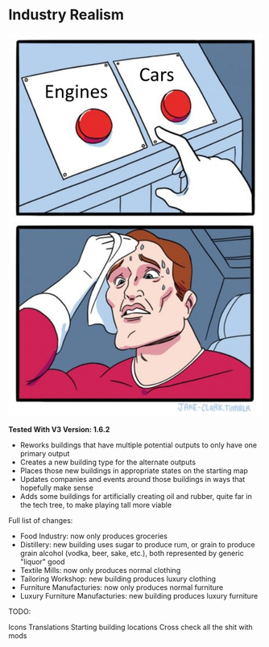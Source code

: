 # Industry Realism

![Preview](thumbnail.png)

**Tested With V3 Version: 1.6.2**

- Reworks buildings that have multiple potential outputs to only have one primary output
- Creates a new building type for the alternate outputs
- Places those new buildings in appropriate states on the starting map
- Updates companies and events around those buildings in ways that hopefully make sense
- Adds some buildings for artificially creating oil and rubber, quite far in the tech tree, to make playing tall more viable

Full list of changes:

- Food Industry: now only produces groceries
- Distillery: new building uses sugar to produce rum, or grain to produce grain alcohol (vodka, beer, sake, etc.), both represented by generic "liquor" good
- Textile Mills: now only produces normal clothing
- Tailoring Workshop: new building produces luxury clothing
- Furniture Manufacturies: now only produces normal furniture
- Luxury Furniture Manufacturies: new building produces luxury furniture

TODO:

Icons
Translations
Starting building locations
Cross check all the shit with mods
